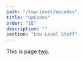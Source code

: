 ```yaml
---
path: "/low-level/opcodes"
title: "OpCodes"
order: "1E"
description: ""
section: "Low Level Stuff"
---
```


This is page [two](https://en.wikipedia.org/wiki/2).
